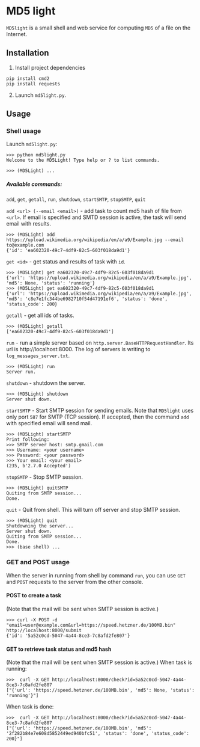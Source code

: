 # MD5 light
`MD5light` is a small shell and web service for computing `MD5` of a file on the Internet.

## Installation
1. Install project dependencies 
```shell
pip install cmd2
pip install requests
```

2. Launch `md5light.py`.

## Usage
### Shell usage
Launch `md5light.py`:
```shell
>>> python md5light.py
Welcome to the MD5Light! Type help or ? to list commands.

>>> (MD5Light) ...
```

##### Available commands:
`add`, `get`, `getall`, `run`, `shutdown`, `startSMTP`, `stopSMTP`, `quit`

`add <url> (--email <email>)`  - add task to count md5 hash of file from `<url>`. If email is specified and SMTD session is active, the task will send email with results. 
```shell
>>> (MD5Light) add https://upload.wikimedia.org/wikipedia/en/a/a9/Example.jpg --email to@example.com
{'id': 'ea602320-49c7-4df9-82c5-603f018da9d1'}
```

`get <id>`  - get status and results of task with `id`.
```shell
>>> (MD5Light) get ea602320-49c7-4df9-82c5-603f018da9d1
{'url': 'https://upload.wikimedia.org/wikipedia/en/a/a9/Example.jpg', 'md5': None, 'status': 'running'}
>>> (MD5Light) get ea602320-49c7-4df9-82c5-603f018da9d1
{'url': 'https://upload.wikimedia.org/wikipedia/en/a/a9/Example.jpg', 'md5': 'c8e7e1fc344be6982710f54d47191ef6', 'status': 'done', 'status_code': 200}
```

`getall`  - get all ids of tasks.
```shell
>>> (MD5Light) getall
['ea602320-49c7-4df9-82c5-603f018da9d1']
```

`run`  - run a simple server based on `http.server.BaseHTTPRequestHandler`. Its url is http://localhost:8000. The log of servers is writing to `log_messages_server.txt`.
```shell
>>> (MD5Light) run
Server run.
```

`shutdown`  - shutdown the server.
```shell
>>> (MD5Light) shutdown
Server shut down.
```

`startSMTP` - Start SMTP session for sending emails. Note that `MD5light` uses only port `587` for SMTP (TCP session). If accepted, then the command `add` with specified email will send mail.
```shell
>>> (MD5Light) startSMTP
Print following:
>>> SMTP server host: smtp.gmail.com
>>> Username: <your username>
>>> Password: <your password>
>>> Your email: <your email>
(235, b'2.7.0 Accepted')
```

`stopSMTP` - Stop SMTP session.
```shell
>>> (MD5Light) quitSMTP
Quiting from SMTP session...
Done.
```

`quit` - Quit from shell. This will turn off server and stop SMTP session.
```shell
>>> (MD5Light) quit
Shutdowning the server...
Server shut down.
Quiting from SMTP session...
Done.
>>> (base shell) ...
```

### GET and POST usage
When the server in running from shell by command `run`, you can use `GET` and `POST` requests to the server from the other console.

#### POST to create a task
(Note that the mail will be sent when SMTP session is active.)
```shell
>>> curl -X POST -d "email=user@example.com&url=https://speed.hetzner.de/100MB.bin" http://localhost:8000/submit
{'id': '5a52c0cd-5047-4a44-8ce3-7c8afd2fe807'}
```

#### GET to retrieve task status and md5 hash
(Note that the mail will be sent when SMTP session is active.)
When task is running:
```shell
>>>  curl -X GET http://localhost:8000/check?id=5a52c0cd-5047-4a44-8ce3-7c8afd2fe807
["{'url': 'https://speed.hetzner.de/100MB.bin', 'md5': None, 'status': 'running'}"]
```
When task is done:
```shell
>>>  curl -X GET http://localhost:8000/check?id=5a52c0cd-5047-4a44-8ce3-7c8afd2fe807
["{'url': 'https://speed.hetzner.de/100MB.bin', 'md5': '2f282b84e7e608d5852449ed940bfc51', 'status': 'done', 'status_code': 200}"]
```